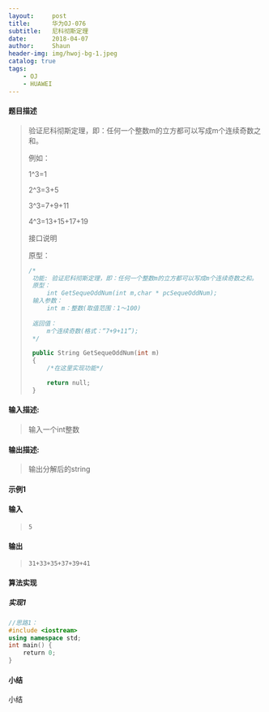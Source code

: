 ```yaml
---
layout:     post
title:      华为OJ-076
subtitle:   尼科彻斯定理
date:       2018-04-07
author:     Shaun
header-img: img/hwoj-bg-1.jpeg
catalog: true
tags:
    - OJ
    - HUAWEI
---
```



#### 题目描述

> 验证尼科彻斯定理，即：任何一个整数m的立方都可以写成m个连续奇数之和。
>
> 例如：
>
> 1^3=1 
>
> 2^3=3+5 
>
> 3^3=7+9+11 
>
> 4^3=13+15+17+19 
>
>  
>
> 接口说明
>
> 原型：
>
> ```C++
> /*
>  功能: 验证尼科彻斯定理，即：任何一个整数m的立方都可以写成m个连续奇数之和。
>  原型：
>      int GetSequeOddNum(int m,char * pcSequeOddNum);
>  输入参数：
>      int m：整数(取值范围：1～100)
>     
>  返回值：
>      m个连续奇数(格式：“7+9+11”);
>  */
>
>  public String GetSequeOddNum(int m)
>  {
>      /*在这里实现功能*/
>
>      return null;
>  }
> ```



#### 输入描述:

> 输入一个int整数

#### 输出描述:

> 输出分解后的string

#### 示例1

#### 输入

> ```
>5
> ```

#### 输出

> ```
> 31+33+35+37+39+41
> ```



#### 算法实现



##### 实现1

```C++
//思路1：
#include <iostream>
using namespace std;
int main() {
    return 0;
}
```




#### 小结

小结






